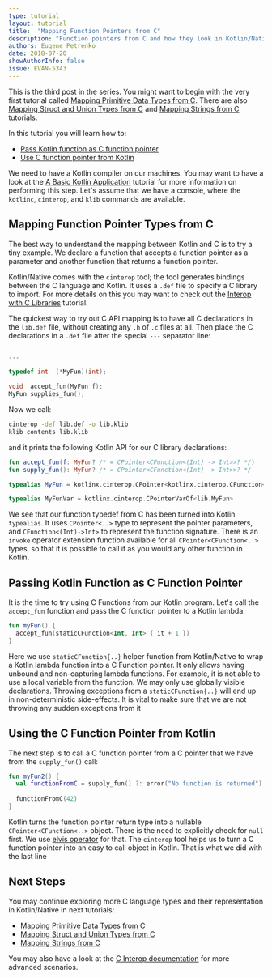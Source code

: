 ```yaml
---
type: tutorial
layout: tutorial
title:  "Mapping Function Pointers from C"
description: "Function pointers from C and how they look in Kotlin/Native"
authors: Eugene Petrenko 
date: 2018-07-20
showAuthorInfo: false
issue: EVAN-5343
---
```


This is the third post in the series. You might want to begin with the very first tutorial called
[Mapping Primitive Data Types from C](mapping-primitive-data-types-from-c.html). There are also
[Mapping Struct and Union Types from C](mapping-struct-union-types-from-c.html) and 
[Mapping Strings from C](mapping-strings-from-c.html) tutorials.

In this tutorial you will learn how to:
- [Pass Kotlin function as C function pointer](#passing-kotlin-function-as-c-function-pointer)
- [Use C function pointer from Kotlin](#using-c-function-pointer-from-kotlin)

We need to have a Kotlin compiler on our machines. 
You may want to have a look at the
[A Basic Kotlin Application](basic-kotlin-native-app.html#obtaining-the-compiler)
tutorial for more information on performing this step.
Let's assume that we have a console, where the `kotlinc`, `cinterop`, and `klib` commands are available. 


## Mapping Function Pointer Types from C

The best way to understand the mapping between Kotlin and C is to try a tiny 
example. We declare a function that accepts a function pointer as a parameter and 
another function that returns a function pointer. 

Kotlin/Native comes with the `cinterop` tool; the tool generates bindings between the C language and Kotlin.
It uses a `.def` file to specify a C library to import. For more details on this
you may want to check out the [Interop with C Libraries](interop-with-c.html) tutorial.
 
The quickest way to try out C API mapping is to have all C declarations in the
`lib.def` file, without creating any `.h` of `.c` files at all. Then place the C declarations 
in a `.def` file after the special `---` separator line:

<div class="sample" markdown="1" mode="C" theme="idea" data-highlight-only="1" auto-indent="false">

```c 

---

typedef int  (*MyFun)(int);

void  accept_fun(MyFun f);
MyFun supplies_fun();

``` 
</div>

Now we call:  
```bash
cinterop -def lib.def -o lib.klib
klib contents lib.klib
```
and it prints the following Kotlin API for our C library declarations:

<div class="sample" markdown="1" mode="kotlin" theme="idea" data-highlight-only="1" auto-indent="false">

```kotlin
fun accept_fun(f: MyFun? /* = CPointer<CFunction<(Int) -> Int>>? */)
fun supply_fun(): MyFun? /* = CPointer<CFunction<(Int) -> Int>>? */

typealias MyFun = kotlinx.cinterop.CPointer<kotlinx.cinterop.CFunction<(kotlin.Int) -> kotlin.Int>>

typealias MyFunVar = kotlinx.cinterop.CPointerVarOf<lib.MyFun>
```
</div>

We see that our function typedef from C has been turned into Kotlin `typealias`. It uses `CPointer<..>` type
to represent the pointer parameters, and `CFunction<(Int)->Int>` to represent the function signature. 
There is an `invoke` operator extension function available for all `CPointer<CFunction<..>` types, so that 
it is possible to call it as you would any other function in Kotlin. 

## Passing Kotlin Function as C Function Pointer

It is the time to try using C Functions from our Kotlin program. Let's call the `accept_fun`
function and pass the C function pointer to a Kotlin lambda:
<div class="sample" markdown="1" mode="kotlin" theme="idea" data-highlight-only="1" auto-indent="false">

```kotlin
fun myFun() {
  accept_fun(staticCFunction<Int, Int> { it + 1 })
}

```
</div>

Here we use `staticCFunction{..}` helper function from Kotlin/Native to wrap a Kotlin lambda function into a C Function pointer.
It only allows having unbound and non-capturing lambda functions. For example, it is not able
to use a local variable from the function. We may only use globally visible declarations. Throwing exceptions
from a `staticCFunction{..}` will end up in non-deterministic side-effects. It is vital to make sure that we are not 
throwing any sudden exceptions from it

## Using the C Function Pointer from Kotlin

The next step is to call a C function pointer from a C pointer that we have from the `supply_fun()` call:

<div class="sample" markdown="1" mode="kotlin" theme="idea" data-highlight-only="1" auto-indent="false">

```kotlin
fun myFun2() {
  val functionFromC = supply_fun() ?: error("No function is returned")
  
  functionFromC(42)
}

```
</div>

Kotlin turns the function pointer return type into a nullable `CPointer<CFunction<..>` object. There is the need
to explicitly check for `null` first. We use [elvis operator](../reference/null-safety.html) for that.
The `cinterop` tool helps us to turn a C function pointer into an easy to call object in Kotlin. That is
what we did with the last line

## Next Steps

You may continue exploring more C language types and their representation in Kotlin/Native
in next tutorials:
- [Mapping Primitive Data Types from C](mapping-primitive-data-types-from-c.html)
- [Mapping Struct and Union Types from C](mapping-struct-union-types-from-c.html)
- [Mapping Strings from C](mapping-strings-from-c.html)

You may also have a look at the [C Interop documentation](https://github.com/JetBrains/kotlin-native/blob/master/INTEROP.md)
for more advanced scenarios.


